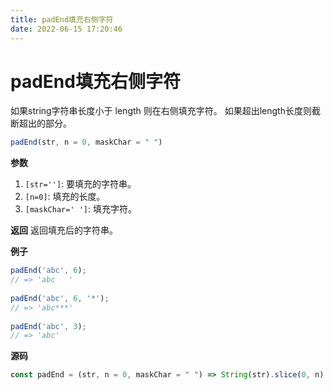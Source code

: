 ```yaml
---
title: padEnd填充右侧字符
date: 2022-06-15 17:20:46
---
```

# padEnd填充右侧字符

如果string字符串长度小于 length 则在右侧填充字符。 如果超出length长度则截断超出的部分。

```js
padEnd(str, n = 0, maskChar = " ")
```

**参数**

1. `[str='']`: 要填充的字符串。
2. `[n=0]`: 填充的长度。
3. `[maskChar=' ']`: 填充字符。

**返回**
返回填充后的字符串。

**例子**

```js
padEnd('abc', 6);
// => 'abc   '
 
padEnd('abc', 6, '*');
// => 'abc***'
 
padEnd('abc', 3);
// => 'abc'
```

**源码**

```js
const padEnd = (str, n = 0, maskChar = " ") => String(str).slice(0, n).padEnd(n, maskChar)
```
